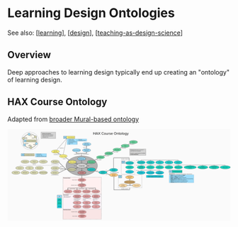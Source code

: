 <!--
 Copyright (C) 2023 David Jones
 
 This file is part of memex.
 
 memex is free software: you can redistribute it and/or modify
 it under the terms of the GNU General Public License as published by
 the Free Software Foundation, either version 3 of the License, or
 (at your option) any later version.
 
 memex is distributed in the hope that it will be useful,
 but WITHOUT ANY WARRANTY; without even the implied warranty of
 MERCHANTABILITY or FITNESS FOR A PARTICULAR PURPOSE.  See the
 GNU General Public License for more details.
 
 You should have received a copy of the GNU General Public License
 along with memex.  If not, see <http://www.gnu.org/licenses/>.
-->

# Learning Design Ontologies 

See also: [[learning]], [[design]], [[teaching-as-design-science]]

## Overview 

Deep approaches to learning design typically end up creating an "ontology" of learning design. 


## HAX Course Ontology 

Adapted from [broader Mural-based ontology](https://app.mural.co/t/haxontologybrainstorming9982/m/haxontologybrainstorming9982/1681756048455/510134d2a848ecdd11975713d888fa363310401e?sender=1cbcf0d7-e6d5-4720-9e21-0e58408feec6&utm_source=visitor_signup&utm_medium=email)

![](images/haxCourseOntology.png)

[//begin]: # "Autogenerated link references for markdown compatibility"
[learning]: ../Learning/learning "Learning"
[design]: design "Design"
[teaching-as-design-science]: ../Teaching/teaching-as-design-science "Teaching as design science"
[//end]: # "Autogenerated link references"